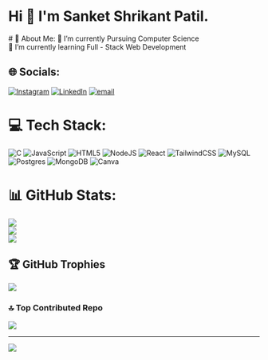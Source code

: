 <h1>Hi 👋 I'm Sanket Shrikant Patil.</h1>
# 💫 About Me:
🔭 I’m currently Pursuing Computer Science<br>🌱 I’m currently learning Full - Stack Web Development


## 🌐 Socials:
[![Instagram](https://img.shields.io/badge/Instagram-%23E4405F.svg?logo=Instagram&logoColor=white)](https://instagram.com/__sanketpatill) [![LinkedIn](https://img.shields.io/badge/LinkedIn-%230077B5.svg?logo=linkedin&logoColor=white)](https://linkedin.com/in/sanket-patil) [![email](https://img.shields.io/badge/Email-D14836?logo=gmail&logoColor=white)](mailto:patilsanketshri12@gmail.com) 

# 💻 Tech Stack:
![C](https://img.shields.io/badge/c-%2300599C.svg?style=for-the-badge&logo=c&logoColor=white) ![JavaScript](https://img.shields.io/badge/javascript-%23323330.svg?style=for-the-badge&logo=javascript&logoColor=%23F7DF1E) ![HTML5](https://img.shields.io/badge/html5-%23E34F26.svg?style=for-the-badge&logo=html5&logoColor=white) ![NodeJS](https://img.shields.io/badge/node.js-6DA55F?style=for-the-badge&logo=node.js&logoColor=white) ![React](https://img.shields.io/badge/react-%2320232a.svg?style=for-the-badge&logo=react&logoColor=%2361DAFB) ![TailwindCSS](https://img.shields.io/badge/tailwindcss-%2338B2AC.svg?style=for-the-badge&logo=tailwind-css&logoColor=white) ![MySQL](https://img.shields.io/badge/mysql-4479A1.svg?style=for-the-badge&logo=mysql&logoColor=white) ![Postgres](https://img.shields.io/badge/postgres-%23316192.svg?style=for-the-badge&logo=postgresql&logoColor=white) ![MongoDB](https://img.shields.io/badge/MongoDB-%234ea94b.svg?style=for-the-badge&logo=mongodb&logoColor=white) ![Canva](https://img.shields.io/badge/Canva-%2300C4CC.svg?style=for-the-badge&logo=Canva&logoColor=white)
# 📊 GitHub Stats:
![](https://github-readme-stats.vercel.app/api?username=sanket-patil09&theme=transparent&hide_border=false&include_all_commits=false&count_private=false)<br/>
![](https://nirzak-streak-stats.vercel.app/?user=sanket-patil09&theme=transparent&hide_border=false)<br/>
![](https://github-readme-stats.vercel.app/api/top-langs/?username=sanket-patil09&theme=transparent&hide_border=false&include_all_commits=false&count_private=false&layout=compact)

## 🏆 GitHub Trophies
![](https://github-profile-trophy.vercel.app/?username=sanket-patil09&theme=radical&no-frame=true&no-bg=true&margin-w=4)

### 🔝 Top Contributed Repo
![](https://github-contributor-stats.vercel.app/api?username=sanket-patil09&limit=5&theme=radical&combine_all_yearly_contributions=true)

---
[![](https://visitcount.itsvg.in/api?id=sanket-patil09&icon=0&color=1)](https://visitcount.itsvg.in)

<!-- Proudly created with GPRM ( https://gprm.itsvg.in ) -->
